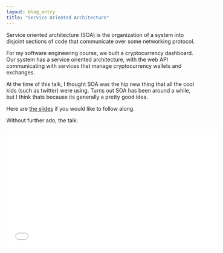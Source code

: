```yaml
---
layout: blog_entry
title: "Service Oriented Architecture"
---
```


Service oriented architecture (SOA) is the organization of a system into disjoint
sections of code that communicate over some networking protocol.

For my software engineering course, we built a cryptocurrency dashboard.
Our system has a service oriented architecture, with the web API communicating
with services that manage cryptocurrency wallets and exchanges.

At the time of this talk, I thought SOA was the hip new thing that all the cool
kids (such as twitter) were using. Turns out SOA has been around a while, but
I think thats because its generally a pretty good idea.

Here are [the slides](https://docs.google.com/presentation/d/1dRzgdvFk4D_iOuHRqMcOlz0QWOFavbHp_-M2cQ9mNYM/pub?start=false&loop=false&delayms=3000#slide=id.g27269182c_1150) if you would like to follow along.

Without further ado, the talk:

<iframe width="560" height="315" src="//www.youtube.com/embed/tHkxsu_w9ho" frameborder="0" allowfullscreen></iframe>
